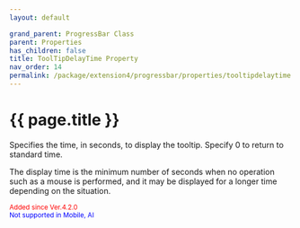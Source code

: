 ```yaml
---
layout: default

grand_parent: ProgressBar Class
parent: Properties
has_children: false
title: ToolTipDelayTime Property
nav_order: 14
permalink: /package/extension4/progressbar/properties/tooltipdelaytime
---
```

# {{ page.title }}

Specifies the time, in seconds, to display the tooltip. Specify 0 to return to standard time.

The display time is the minimum number of seconds when no operation such as a mouse is performed, and it may be displayed for a longer time depending on the situation.

<small><span style="color:red">Added since Ver.4.2.0</span></small>
<br><small><span style="color:blue">Not supported in Mobile, AI</span></small>